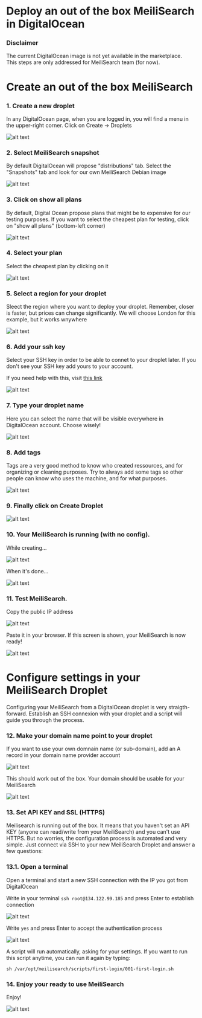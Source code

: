 # Deploy an out of the box MeiliSearch in DigitalOcean

### Disclaimer

The current DigitalOcean image is not yet available in the marketplace.  
This steps are only addressed for MeiliSearch team (for now).  

# Create an out of the box MeiliSearch

### 1. Create a new droplet

In any DigitalOcean page, when you are logged in, you will find a menu in the upper-right corner. Click on Create -> Droplets

![alt text](./doc/img/01.create.png "Create droplet")  

### 2. Select MeiliSearch snapshot

By default DigitalOcean will propose "distributions" tab. Select the "Snapshots" tab and look for our own MeiliSearch Debian image

![alt text](./doc/img/02.snapshot.png "Snapshot")  

### 3. Click on show all plans

By default, Digital Ocean propose plans that might be to expensive for our testing purposes. If you want to select the cheapest plan for testing, click on "show all plans" (bottom-left corner)

![alt text](./doc/img/03.show-plans.png "Show all plans")  

### 4. Select your plan

Select the cheapest plan by clicking on it

![alt text](./doc/img/04.select-plan.png "Select plan")  

### 5. Select a region for your droplet

Sleect the region where you want to deploy your droplet. Remember, closer is faster, but prices can change significantly. We will choose London for this example, but it works wnywhere

![alt text](./doc/img/05.select-region.png "Select region")  

### 6. Add your ssh key

Select your SSH key in order to be able to connet to your droplet later. If you don't see your SSH key add yours to your account.  

If you need help with this, visit [this link](https://www.digitalocean.com/docs/droplets/how-to/add-ssh-keys/to-account/)

![alt text](./doc/img/06.add-ssh-key.png "Add ssh key")  

### 7. Type your droplet name

Here you can select the name that will be visible everywhere in DigitalOcean account. Choose wisely!

![alt text](./doc/img/07.droplet-name.png "Droplet name")  

### 8. Add tags

Tags are a very good method to know who created ressources, and for organizing or cleaning purposes. Try to always add some tags so other people can know who uses the machine, and for what purposes.

![alt text](./doc/img/08.add-tags.png "Add tags")  

### 9. Finally click on Create Droplet

![alt text](./doc/img/09.create-droplet.png "Create droplet")  

### 10. Your MeiliSearch is running (with no config).  

 While creating...  

![alt text](./doc/img/10.creating.png "Creating") 

When it's done...  

![alt text](./doc/img/10.created-ip.png "Created") 

### 11. Test MeiliSearch.

Copy the public IP address

![alt text](./doc/img/11.copy-ip.png "Copy IP")  

Paste it in your browser. If this screen is shown, your MeiliSearch is now ready!

![alt text](./doc/img/11.test-meili.png "Test MeiliSearch")  


# Configure settings in your MeiliSearch Droplet

Configuring your MeiliSearch from a DigitalOcean droplet is very straigth-forward. Establish an SSH connexion with your droplet and a script will guide you through the process.

### 12. Make your domain name point to your droplet

If you want to use your own domnain name (or sub-domain), add an A record in your domain name provider account

![alt text](./doc/img/12.domain-a-record.png "Domain to  MeiliSearch")  

This should work out of the box. Your domain should be usable for your MeiliSearch

![alt text](./doc/img/12.working-domain.png "Domain to  MeiliSearch")  

### 13. Set API KEY and SSL (HTTPS)

Meilisearch is running out of the box. It means that you haven't set an API KEY (anyone can read/write from your MeiliSearch) and you can't use HTTPS. But no worries, the configuration process is automated and very simple. Just connect via SSH to your new MeiliSearch Droplet and answer a few questions:

### 13.1. Open a terminal

Open a terminal and start a new SSH connection with the IP you got from DigitalOcean  

Write in your terminal `ssh root@134.122.99.185`  and press Enter to establish connection 

![alt text](./doc/img/13.open-terminal-ssh.png "Terminal ssh")  

Write `yes` and press Enter to accept the authentication process  

![alt text](./doc/img/13.auth-yeh.png "Auth")  

A script will run automatically, asking for your settings. If you want to run this script anytime, you can run it again by typing:  

`sh /var/opt/meilisearch/scripts/first-login/001-first-login.sh`

### 14. Enjoy your ready to use MeiliSearch 

Enjoy!

![alt text](./doc/img/14.finish.png "Enjoy")  